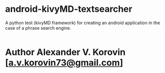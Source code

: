 # android-kivyMD-textsearcher

A python test (kivyMD framework) for creating an android application in the case of a phrase search engine. 

<img scr="Capture.PNG" width="300px">

# Author Alexander V. Korovin [a.v.korovin73@gmail.com]
